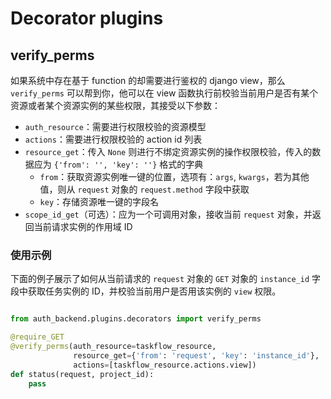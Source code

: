 # Decorator plugins

## verify_perms

如果系统中存在基于 function 的却需要进行鉴权的 django view，那么 `verify_perms` 可以帮到你，他可以在 view 函数执行前校验当前用户是否有某个资源或者某个资源实例的某些权限，其接受以下参数：

- `auth_resource`：需要进行权限校验的资源模型
- `actions`：需要进行权限校验的 action id 列表
- `resource_get`：传入 `None` 则进行不绑定资源实例的操作权限校验，传入的数据应为 `{'from': '', 'key': ''}` 格式的字典
  - `from`：获取资源实例唯一键的位置，选项有：`args`, `kwargs`，若为其他值，则从 `request` 对象的 `request.method` 字段中获取
  - `key`：存储资源唯一键的字段名
- `scope_id_get`（可选）：应为一个可调用对象，接收当前 `request` 对象，并返回当前请求实例的作用域 ID

### 使用示例

下面的例子展示了如何从当前请求的 `request` 对象的 `GET` 对象的 `instance_id` 字段中获取任务实例的 ID，并校验当前用户是否用该实例的 `view` 权限。

```python

from auth_backend.plugins.decorators import verify_perms

@require_GET
@verify_perms(auth_resource=taskflow_resource,
              resource_get={'from': 'request', 'key': 'instance_id'},
              actions=[taskflow_resource.actions.view])
def status(request, project_id):
    pass
```
